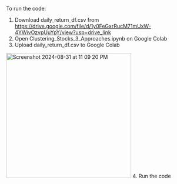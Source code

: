 To run the code:
1. Download daily_return_df.csv from https://drive.google.com/file/d/1y0FeGxrRucM71mUxW-4YWivOzvpUuYpY/view?usp=drive_link
2. Open Clustering_Stocks_3_Approaches.ipynb on Google Colab
3. Upload daily_return_df.csv to Google Colab
<img width="340" alt="Screenshot 2024-08-31 at 11 09 20 PM" src="https://github.com/user-attachments/assets/e179dc63-bc99-4422-8eb2-9f0c8546f0d3">
4. Run the code
